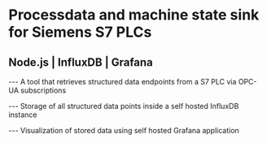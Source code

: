 # Processdata and machine state sink for Siemens S7 PLCs

## Node.js | InfluxDB | Grafana

--- A tool that retrieves structured data endpoints from a S7 PLC via OPC-UA subscriptions

--- Storage of all structured data points inside a self hosted InfluxDB instance

--- Visualization of stored data using self hosted Grafana application

